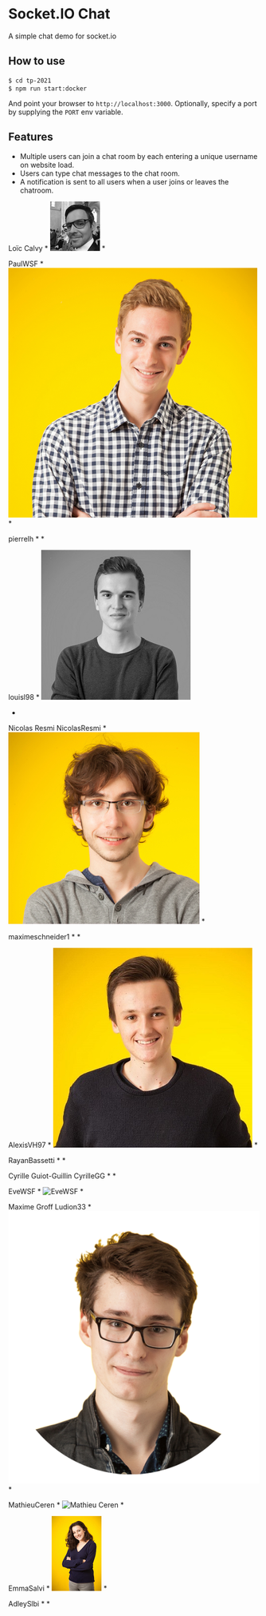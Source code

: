 
# Socket.IO Chat

A simple chat demo for socket.io

## How to use

```
$ cd tp-2021
$ npm run start:docker
```

And point your browser to `http://localhost:3000`. Optionally, specify
a port by supplying the `PORT` env variable.

## Features

- Multiple users can join a chat room by each entering a unique username
on website load.
- Users can type chat messages to the chat room.
- A notification is sent to all users when a user joins or leaves
the chatroom.


 Loïc Calvy
 *
 ![Loic Calvy](public/loic-calvy.png)
 *

 PaulWSF
 *
 ![Paul Bréard](public/paul.png)
 *

 pierrelh
 *
 *

 louisl98
 *
 ![Louis Laugier](public/Louis.jpg)

 *

 Nicolas Resmi  NicolasResmi
 *
 ![Nicolas Resmi](public/NicolasR.png)
 *

 maximeschneider1
 *
 *

 AlexisVH97
 *
 ![Alexis VAN HOORDE](public/Alexis_VanHoorde.jpg)
 *

 RayanBassetti
 *
 *

 Cyrille Guiot-Guillin  CyrilleGG
 *
 *

 EveWSF
 *
 ![EveWSF](public/EveDG.png)
 *

 Maxime Groff  Ludion33
 *
 ![MaximeGroff](public/maxime_groff.png)
 *

 MathieuCeren
 *
  ![Mathieu Ceren](public/mathieuc.png)
 *

 EmmaSalvi
 *
 ![Emma SALVI](public/SALVI-Emma.jpg)
 *

 AdleySlbi
 *
 *

